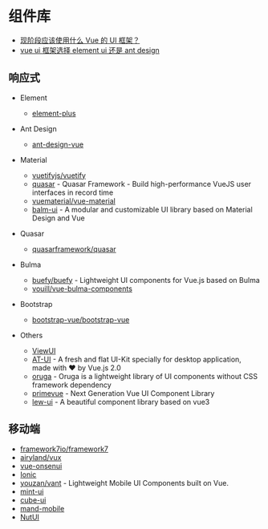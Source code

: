 # 组件库

- [现阶段应该使用什么 Vue 的 UI 框架？](https://www.zhihu.com/question/298703830)
- [vue ui 框架选择 element ui 还是 ant design](https://v2ex.com/t/767468)

## 响应式

- Element

    - [element-plus](https://github.com/element-plus/element-plus)

- Ant Design

    - [ant-design-vue](https://github.com/vueComponent/ant-design-vue)

- Material

    - [vuetifyjs/vuetify](https://github.com/vuetifyjs/vuetify)
    - [quasar](https://github.com/quasarframework/quasar) - Quasar Framework - Build high-performance VueJS user interfaces in record time
    - [vuematerial/vue-material](https://github.com/vuematerial/vue-material)
    - [balm-ui](https://github.com/balmjs/balm-ui) - A modular and customizable UI library based on Material Design and Vue

- Quasar

    - [quasarframework/quasar](https://github.com/quasarframework/quasar)

- Bulma

    - [buefy/buefy](https://github.com/buefy/buefy) - Lightweight UI components for Vue.js based on Bulma
    - [vouill/vue-bulma-components](https://github.com/vouill/vue-bulma-components)

- Bootstrap

    - [bootstrap-vue/bootstrap-vue](https://github.com/bootstrap-vue/bootstrap-vue)

- Others

    - [ViewUI](https://github.com/view-design/ViewUI)
    - [AT-UI](https://at-ui.github.io/at-ui/#/zh) - A fresh and flat UI-Kit specially for desktop application, made with ♥ by Vue.js 2.0 
    - [oruga](https://github.com/oruga-ui/oruga) - Oruga is a lightweight library of UI components without CSS framework dependency
    - [primevue](https://github.com/primefaces/primevue) - Next Generation Vue UI Component Library
    - [lew-ui](https://github.com/lewkamtao/Lew-UI) - A beautiful component library based on vue3

## 移动端

- [framework7io/framework7](https://github.com/framework7io/framework7)
- [airyland/vux](https://github.com/airyland/vux)
- [vue-onsenui](https://github.com/OnsenUI/OnsenUI)
- [Ionic](https://github.com/ionic-team/ionic-framework)
- [youzan/vant](https://github.com/youzan/vant) - Lightweight Mobile UI Components built on Vue.
- [mint-ui](https://github.com/ElemeFE/mint-ui)
- [cube-ui](https://didi.github.io/cube-ui)
- [mand-mobile](https://didi.github.io/mand-mobile)
- [NutUI](https://github.com/jdf2e/nutui/)

